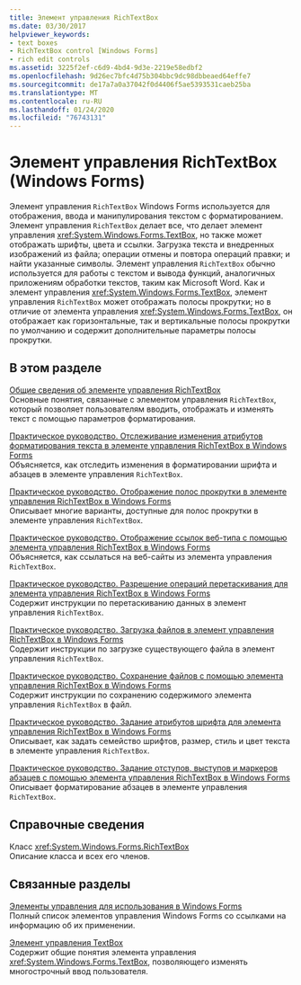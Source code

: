 ```yaml
---
title: Элемент управления RichTextBox
ms.date: 03/30/2017
helpviewer_keywords:
- text boxes
- RichTextBox control [Windows Forms]
- rich edit controls
ms.assetid: 3225f2ef-c6d9-4bd4-9d3e-2219e58edbf2
ms.openlocfilehash: 9d26ec7bfc4d75b304bbc9dc98dbbeaed64effe7
ms.sourcegitcommit: de17a7a0a37042f0d4406f5ae5393531caeb25ba
ms.translationtype: MT
ms.contentlocale: ru-RU
ms.lasthandoff: 01/24/2020
ms.locfileid: "76743131"
---
```

# <a name="richtextbox-control-windows-forms"></a>Элемент управления RichTextBox (Windows Forms)
Элемент управления `RichTextBox` Windows Forms используется для отображения, ввода и манипулирования текстом с форматированием. Элемент управления `RichTextBox` делает все, что делает элемент управления <xref:System.Windows.Forms.TextBox>, но также может отображать шрифты, цвета и ссылки. Загрузка текста и внедренных изображений из файла; операции отмены и повтора операций правки; и найти указанные символы. Элемент управления `RichTextBox` обычно используется для работы с текстом и вывода функций, аналогичных приложениям обработки текстов, таким как Microsoft Word. Как и элемент управления <xref:System.Windows.Forms.TextBox>, элемент управления `RichTextBox` может отображать полосы прокрутки; но в отличие от элемента управления <xref:System.Windows.Forms.TextBox>, он отображает как горизонтальные, так и вертикальные полосы прокрутки по умолчанию и содержит дополнительные параметры полосы прокрутки.  
  
## <a name="in-this-section"></a>В этом разделе  
 [Общие сведения об элементе управления RichTextBox](richtextbox-control-overview-windows-forms.md)  
 Основные понятия, связанные с элементом управления `RichTextBox`, который позволяет пользователям вводить, отображать и изменять текст с помощью параметров форматирования.  
  
 [Практическое руководство. Отслеживание изменения атрибутов форматирования текста в элементе управления RichTextBox в Windows Forms](determine-when-formatting-attributes-change-wf-richtextbox-control.md)  
 Объясняется, как отследить изменения в форматировании шрифта и абзацев в элементе управления `RichTextBox`.  
  
 [Практическое руководство. Отображение полос прокрутки в элементе управления RichTextBox в Windows Forms](how-to-display-scroll-bars-in-the-windows-forms-richtextbox-control.md)  
 Описывает многие варианты, доступные для полос прокрутки в элементе управления `RichTextBox`.  
  
 [Практическое руководство. Отображение ссылок веб-типа с помощью элемента управления RichTextBox в Windows Forms](how-to-display-web-style-links-with-the-windows-forms-richtextbox-control.md)  
 Объясняется, как ссылаться на веб-сайты из элемента управления `RichTextBox`.  
  
 [Практическое руководство. Разрешение операций перетаскивания для элемента управления RichTextBox в Windows Forms](enable-drag-and-drop-operations-with-wf-richtextbox-control.md)  
 Содержит инструкции по перетаскиванию данных в элемент управления `RichTextBox`.  
  
 [Практическое руководство. Загрузка файлов в элемент управления RichTextBox в Windows Forms](how-to-load-files-into-the-windows-forms-richtextbox-control.md)  
 Содержит инструкции по загрузке существующего файла в элемент управления `RichTextBox`.  
  
 [Практическое руководство. Сохранение файлов с помощью элемента управления RichTextBox в Windows Forms](how-to-save-files-with-the-windows-forms-richtextbox-control.md)  
 Содержит инструкции по сохранению содержимого элемента управления `RichTextBox` в файл.  
  
 [Практическое руководство. Задание атрибутов шрифта для элемента управления RichTextBox в Windows Forms](how-to-set-font-attributes-for-the-windows-forms-richtextbox-control.md)  
 Описывает, как задать семейство шрифтов, размер, стиль и цвет текста в элементе управления `RichTextBox`.  
  
 [Практическое руководство. Задание отступов, выступов и маркеров абзацев с помощью элемента управления RichTextBox в Windows Forms](set-indents-hanging-indents-bulleted-paragraphs-with-wf-richtextbox.md)  
 Описывает форматирование абзацев в элементе управления `RichTextBox`.  
  
## <a name="reference"></a>Справочные сведения  
 Класс <xref:System.Windows.Forms.RichTextBox>  
 Описание класса и всех его членов.  
  
## <a name="related-sections"></a>Связанные разделы  
 [Элементы управления для использования в Windows Forms](controls-to-use-on-windows-forms.md)  
 Полный список элементов управления Windows Forms со ссылками на информацию об их применении.  
  
 [Элемент управления TextBox](textbox-control-windows-forms.md)  
 Содержит общие понятия элемента управления <xref:System.Windows.Forms.TextBox>, позволяющего изменять многострочный ввод пользователя.
